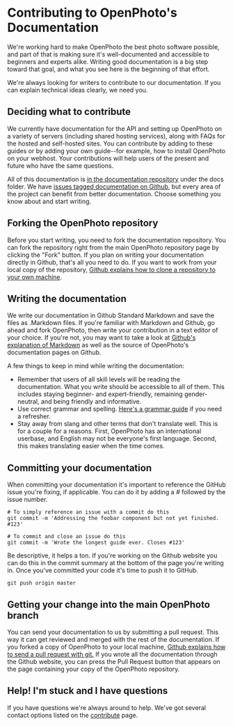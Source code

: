 # Contributing to OpenPhoto's Documentation

We're working hard to make OpenPhoto the best photo software possible, and part of that is making sure it's well-documented and accessible to beginners and experts alike. Writing good documentation is a big step toward that goal, and what you see here is the beginning of that effort.

We're always looking for writers to contribute to our documentation. If you can explain technical ideas clearly, we need you.

## Deciding what to contribute
We currently have documentation for the API and setting up OpenPhoto on a variety of servers (including shared hosting services), along with FAQs for the hosted and self-hosted sites. You can contribute by adding to these guides or by adding your own guide--for example, how to install OpenPhoto on your webhost. Your contributions will help users of the present and future who have the same questions.

All of this documentation is <a href="https://github.com/photo/documentation">in the documentation repository</a> under the docs folder. We have <a href="https://github.com/photo/frontend/issues?labels=Documentation&page=1&state=open">issues tagged documentation on Github</a>, but every area of the project can benefit from better documentation. Choose something you know about and start writing.

## Forking the OpenPhoto repository
Before you start writing, you need to fork the documentation repository. You can fork the repository right from the main OpenPhoto repository page by clicking the "Fork" button. If you plan on writing your documentation directly in Github, that's all you need to do. If you want to work from your local copy of the repository, <a href="https://help.github.com/articles/fork-a-repo">Github explains how to clone a repository to your own machine</a>.

## Writing the documentation
We write our documentation in Github Standard Markdown and save the files as .Markdown files. If you're familiar with Markdown and Github, go ahead and fork OpenPhoto, then write your contribution in a text editor of your choice. If you're not, you may want to take a look at <a href="http://github.github.com/github-flavored-markdown/">Github's explanation of Markdown</a> as well as the source of OpenPhoto's documentation pages on Github.

A few things to keep in mind while writing the documentation:
* Remember that users of all skill levels will be reading the documentation. What you write should be accessible to all of them. This includes staying beginner- and expert-friendly, remaining gender-neutral, and being friendly and informative.
* Use correct grammar and spelling. <a href="https://owl.english.purdue.edu/owl/section/1/5/">Here's a grammar guide</a> if you need a refresher.
* Stay away from slang and other terms that don't translate well. This is for a couple for a reasons. First, OpenPhoto has an international userbase, and English may not be everyone's first language. Second, this makes translating easier when the time comes.

## Committing your documentation
When committing your documentation it's important to reference the GitHub issue you're fixing, if applicable. You can do it by adding a _#_ followed by the issue number.

    # To simply reference an issue with a commit do this
    git commit -m 'Addressing the foobar component but not yet finished. #123'
    
    # To commit and close an issue do this
    git commit -m 'Wrote the longest guide ever. Closes #123'

Be descriptive, it helps a ton. If you're working on the Github website you can do this in the commit summary at the bottom of the page you're writing in. Once you've committed your code it's time to push it to GitHub.

    git push origin master

## Getting your change into the main OpenPhoto branch
You can send your documentation to us by submitting a pull request. This way it can get reviewed and merged with the rest of the documentation. If you forked a copy of OpenPhoto to your local machine, <a href="http://help.github.com/send-pull-requests/">Github explains how to send a pull request with git.</a> If you wrote all the documentation through the Github website, you can press the Pull Request button that appears on the page containing your copy of the OpenPhoto repository.

## Help! I'm stuck and I have questions
If you have questions we're always around to help. We've got several contact options listed on the <a href="http://theopenphotoproject.org/contribute">contribute</a> page.
